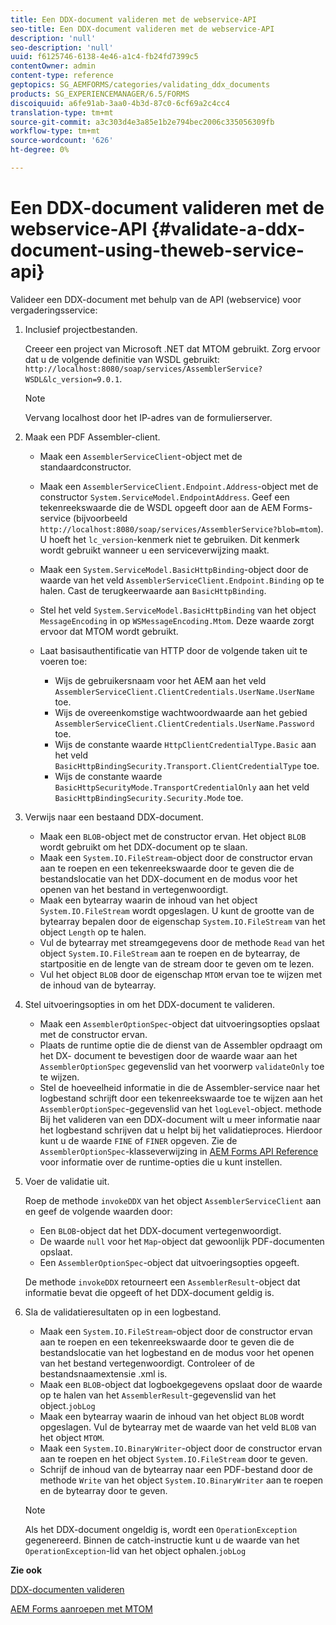 ```yaml
---
title: Een DDX-document valideren met de webservice-API
seo-title: Een DDX-document valideren met de webservice-API
description: 'null'
seo-description: 'null'
uuid: f6125746-6138-4e46-a1c4-fb24fd7399c5
contentOwner: admin
content-type: reference
geptopics: SG_AEMFORMS/categories/validating_ddx_documents
products: SG_EXPERIENCEMANAGER/6.5/FORMS
discoiquuid: a6fe91ab-3aa0-4b3d-87c0-6cf69a2c4cc4
translation-type: tm+mt
source-git-commit: a3c303d4e3a85e1b2e794bec2006c335056309fb
workflow-type: tm+mt
source-wordcount: '626'
ht-degree: 0%

---
```



# Een DDX-document valideren met de webservice-API {#validate-a-ddx-document-using-theweb-service-api}

Valideer een DDX-document met behulp van de API (webservice) voor vergaderingsservice:

1. Inclusief projectbestanden.

   Creeer een project van Microsoft .NET dat MTOM gebruikt. Zorg ervoor dat u de volgende definitie van WSDL gebruikt: `http://localhost:8080/soap/services/AssemblerService?WSDL&lc_version=9.0.1`.

   >[!NOTE]
   >
   >Vervang localhost door het IP-adres van de formulierserver.

1. Maak een PDF Assembler-client.

   * Maak een `AssemblerServiceClient`-object met de standaardconstructor.
   * Maak een `AssemblerServiceClient.Endpoint.Address`-object met de constructor `System.ServiceModel.EndpointAddress`. Geef een tekenreekswaarde die de WSDL opgeeft door aan de AEM Forms-service (bijvoorbeeld `http://localhost:8080/soap/services/AssemblerService?blob=mtom`). U hoeft het `lc_version`-kenmerk niet te gebruiken. Dit kenmerk wordt gebruikt wanneer u een serviceverwijzing maakt.
   * Maak een `System.ServiceModel.BasicHttpBinding`-object door de waarde van het veld `AssemblerServiceClient.Endpoint.Binding` op te halen. Cast de terugkeerwaarde aan `BasicHttpBinding`.
   * Stel het veld `System.ServiceModel.BasicHttpBinding` van het object `MessageEncoding` in op `WSMessageEncoding.Mtom`. Deze waarde zorgt ervoor dat MTOM wordt gebruikt.
   * Laat basisauthentificatie van HTTP door de volgende taken uit te voeren toe:

      * Wijs de gebruikersnaam voor het AEM aan het veld `AssemblerServiceClient.ClientCredentials.UserName.UserName` toe.
      * Wijs de overeenkomstige wachtwoordwaarde aan het gebied `AssemblerServiceClient.ClientCredentials.UserName.Password` toe.
      * Wijs de constante waarde `HttpClientCredentialType.Basic` aan het veld `BasicHttpBindingSecurity.Transport.ClientCredentialType` toe.
      * Wijs de constante waarde `BasicHttpSecurityMode.TransportCredentialOnly` aan het veld `BasicHttpBindingSecurity.Security.Mode` toe.

1. Verwijs naar een bestaand DDX-document.

   * Maak een `BLOB`-object met de constructor ervan. Het object `BLOB` wordt gebruikt om het DDX-document op te slaan.
   * Maak een `System.IO.FileStream`-object door de constructor ervan aan te roepen en een tekenreekswaarde door te geven die de bestandslocatie van het DDX-document en de modus voor het openen van het bestand in vertegenwoordigt.
   * Maak een bytearray waarin de inhoud van het object `System.IO.FileStream` wordt opgeslagen. U kunt de grootte van de bytearray bepalen door de eigenschap `System.IO.FileStream` van het object `Length` op te halen.
   * Vul de bytearray met streamgegevens door de methode `Read` van het object `System.IO.FileStream` aan te roepen en de bytearray, de startpositie en de lengte van de stream door te geven om te lezen.
   * Vul het object `BLOB` door de eigenschap `MTOM` ervan toe te wijzen met de inhoud van de bytearray.

1. Stel uitvoeringsopties in om het DDX-document te valideren.

   * Maak een `AssemblerOptionSpec`-object dat uitvoeringsopties opslaat met de constructor ervan.
   * Plaats de runtime optie die de dienst van de Assembler opdraagt om het DX- document te bevestigen door de waarde waar aan het `AssemblerOptionSpec` gegevenslid van het voorwerp `validateOnly` toe te wijzen.
   * Stel de hoeveelheid informatie in die de Assembler-service naar het logbestand schrijft door een tekenreekswaarde toe te wijzen aan het `AssemblerOptionSpec`-gegevenslid van het `logLevel`-object. methode Bij het valideren van een DDX-document wilt u meer informatie naar het logbestand schrijven dat u helpt bij het validatieproces. Hierdoor kunt u de waarde `FINE` of `FINER` opgeven. Zie de `AssemblerOptionSpec`-klasseverwijzing in [AEM Forms API Reference](https://www.adobe.com/go/learn_aemforms_javadocs_63_en) voor informatie over de runtime-opties die u kunt instellen.

1. Voer de validatie uit.

   Roep de methode `invokeDDX` van het object `AssemblerServiceClient` aan en geef de volgende waarden door:

   * Een `BLOB`-object dat het DDX-document vertegenwoordigt.
   * De waarde `null` voor het `Map`-object dat gewoonlijk PDF-documenten opslaat.
   * Een `AssemblerOptionSpec`-object dat uitvoeringsopties opgeeft.

   De methode `invokeDDX` retourneert een `AssemblerResult`-object dat informatie bevat die opgeeft of het DDX-document geldig is.

1. Sla de validatieresultaten op in een logbestand.

   * Maak een `System.IO.FileStream`-object door de constructor ervan aan te roepen en een tekenreekswaarde door te geven die de bestandslocatie van het logbestand en de modus voor het openen van het bestand vertegenwoordigt. Controleer of de bestandsnaamextensie .xml is.
   * Maak een `BLOB`-object dat logboekgegevens opslaat door de waarde op te halen van het `AssemblerResult`-gegevenslid van het object.`jobLog`
   * Maak een bytearray waarin de inhoud van het object `BLOB` wordt opgeslagen. Vul de bytearray met de waarde van het veld `BLOB` van het object `MTOM`.
   * Maak een `System.IO.BinaryWriter`-object door de constructor ervan aan te roepen en het object `System.IO.FileStream` door te geven.
   * Schrijf de inhoud van de bytearray naar een PDF-bestand door de methode `Write` van het object `System.IO.BinaryWriter` aan te roepen en de bytearray door te geven.

   >[!NOTE]
   >
   >Als het DDX-document ongeldig is, wordt een `OperationException` gegenereerd. Binnen de catch-instructie kunt u de waarde van het `OperationException`-lid van het object ophalen.`jobLog`

**Zie ook**

[DDX-documenten valideren](/help/forms/developing/validating-ddx-documents.md#validating-ddx-documents)

[AEM Forms aanroepen met MTOM](/help/forms/developing/invoking-aem-forms-using-web.md#invoking-aem-forms-using-mtom)
